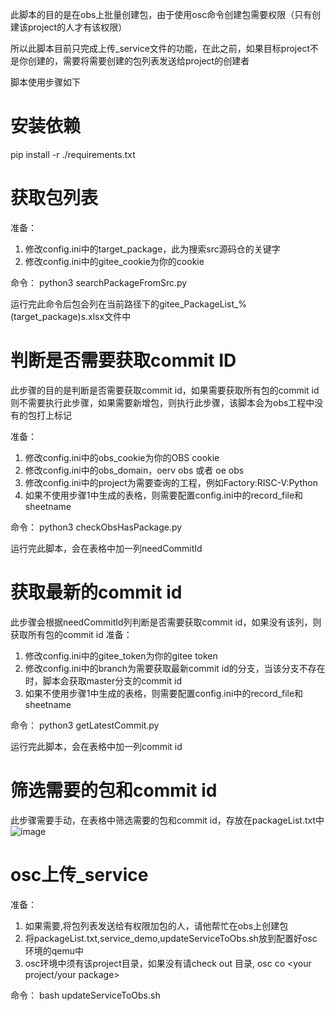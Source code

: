 此脚本的目的是在obs上批量创建包，由于使用osc命令创建包需要权限（只有创建该project的人才有该权限）

所以此脚本目前只完成上传_service文件的功能，在此之前，如果目标project不是你创建的，需要将需要创建的包列表发送给project的创建者

脚本使用步骤如下

安装依赖
===
pip install -r ./requirements.txt

获取包列表
===
准备：
1. 修改config.ini中的target_package，此为搜索src源码仓的关键字
2. 修改config.ini中的gitee_cookie为你的cookie

命令：
python3 searchPackageFromSrc.py

运行完此命令后包会列在当前路径下的gitee_PackageList_%(target_package)s.xlsx文件中

判断是否需要获取commit ID
===
此步骤的目的是判断是否需要获取commit id，如果需要获取所有包的commit id则不需要执行此步骤，如果需要新增包，则执行此步骤，该脚本会为obs工程中没有的包打上标记

准备：
1. 修改config.ini中的obs_cookie为你的OBS cookie
2. 修改config.ini中的obs_domain，oerv obs 或者 oe obs
3. 修改config.ini中的project为需要查询的工程，例如Factory:RISC-V:Python
4. 如果不使用步骤1中生成的表格，则需要配置config.ini中的record_file和sheetname

命令：
python3 checkObsHasPackage.py

运行完此脚本，会在表格中加一列needCommitId

获取最新的commit id
===
此步骤会根据needCommitId列判断是否需要获取commit id，如果没有该列，则获取所有包的commit id
准备：
1. 修改config.ini中的gitee_token为你的gitee token
2. 修改config.ini中的branch为需要获取最新commit id的分支，当该分支不存在时，脚本会获取master分支的commit id
3. 如果不使用步骤1中生成的表格，则需要配置config.ini中的record_file和sheetname

命令：
python3 getLatestCommit.py

运行完此脚本，会在表格中加一列commit id

筛选需要的包和commit id
===
此步骤需要手动，在表格中筛选需要的包和commit id，存放在packageList.txt中
![image](https://user-images.githubusercontent.com/89906695/167054328-03f7e409-21c9-4409-bb99-d8f03dff08d3.png)

osc上传_service
===
准备：
1. 如果需要,将包列表发送给有权限加包的人，请他帮忙在obs上创建包
2. 将packageList.txt,service_demo,updateServiceToObs.sh放到配置好osc环境的qemu中
3. osc环境中须有该project目录，如果没有请check out 目录, osc co <your project/your package>

命令：
bash updateServiceToObs.sh <your project>
